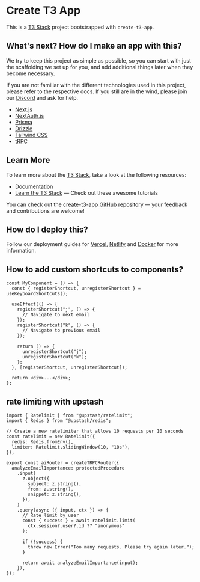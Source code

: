 # Create T3 App

This is a [T3 Stack](https://create.t3.gg/) project bootstrapped with `create-t3-app`.

## What's next? How do I make an app with this?

We try to keep this project as simple as possible, so you can start with just the scaffolding we set up for you, and add additional things later when they become necessary.

If you are not familiar with the different technologies used in this project, please refer to the respective docs. If you still are in the wind, please join our [Discord](https://t3.gg/discord) and ask for help.

- [Next.js](https://nextjs.org)
- [NextAuth.js](https://next-auth.js.org)
- [Prisma](https://prisma.io)
- [Drizzle](https://orm.drizzle.team)
- [Tailwind CSS](https://tailwindcss.com)
- [tRPC](https://trpc.io)

## Learn More

To learn more about the [T3 Stack](https://create.t3.gg/), take a look at the following resources:

- [Documentation](https://create.t3.gg/)
- [Learn the T3 Stack](https://create.t3.gg/en/faq#what-learning-resources-are-currently-available) — Check out these awesome tutorials

You can check out the [create-t3-app GitHub repository](https://github.com/t3-oss/create-t3-app) — your feedback and contributions are welcome!

## How do I deploy this?

Follow our deployment guides for [Vercel](https://create.t3.gg/en/deployment/vercel), [Netlify](https://create.t3.gg/en/deployment/netlify) and [Docker](https://create.t3.gg/en/deployment/docker) for more information.


## How to add custom shortcuts to components?

```
const MyComponent = () => {
  const { registerShortcut, unregisterShortcut } = useKeyboardShortcuts();

  useEffect(() => {
    registerShortcut("j", () => {
      // Navigate to next email
    });
    registerShortcut("k", () => {
      // Navigate to previous email
    });

    return () => {
      unregisterShortcut("j");
      unregisterShortcut("k");
    };
  }, [registerShortcut, unregisterShortcut]);

  return <div>...</div>;
};
```


## rate limiting with upstash

```
import { Ratelimit } from "@upstash/ratelimit";
import { Redis } from "@upstash/redis";

// Create a new ratelimiter that allows 10 requests per 10 seconds
const ratelimit = new Ratelimit({
  redis: Redis.fromEnv(),
  limiter: Ratelimit.slidingWindow(10, "10s"),
});

export const aiRouter = createTRPCRouter({
  analyzeEmailImportance: protectedProcedure
    .input(
      z.object({
        subject: z.string(),
        from: z.string(),
        snippet: z.string(),
      }),
    )
    .query(async ({ input, ctx }) => {
      // Rate limit by user
      const { success } = await ratelimit.limit(
        ctx.session?.user?.id ?? "anonymous"
      );
      
      if (!success) {
        throw new Error("Too many requests. Please try again later.");
      }

      return await analyzeEmailImportance(input);
    }),
});
```
